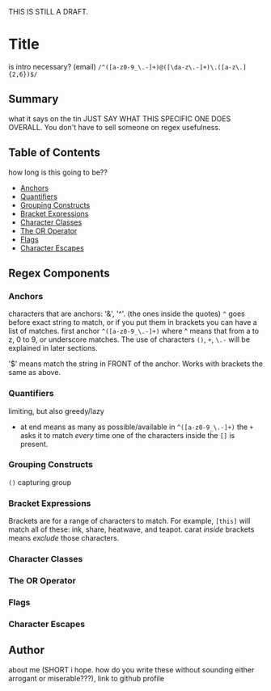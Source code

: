THIS IS STILL A DRAFT.

# Title
is intro necessary?
(email)
`/^([a-z0-9_\.-]+)@([\da-z\.-]+)\.([a-z\.]{2,6})$/` 
<!--or hexcode: `/^#?([a-f0-9]{6}|[a-f0-9]{3})$/`, depending on which one I can explain most clearly... -->

## Summary
what it says on the tin
JUST SAY WHAT THIS SPECIFIC ONE DOES OVERALL. You don't have to sell someone on regex usefulness.

## Table of Contents
how long is this going to be??
- [Anchors](#anchors)
- [Quantifiers](#quantifiers)
- [Grouping Constructs](#grouping-constructs)
- [Bracket Expressions](#bracket-expressions)
- [Character Classes](#character-classes)
- [The OR Operator](#the-or-operator)
- [Flags](#flags)
- [Character Escapes](#character-escapes)

## Regex Components

### Anchors

characters that are anchors: '&', '^'. (the ones inside the quotes)
`^` goes before exact string to match, or if you put them in brackets you can have a list of matches.
first anchor `^([a-z0-9_\.-]+)` where ^ means that from a to z, 0 to 9, or underscore matches. The use of characters `()`, `+`, `\.-` will be explained in later sections.

'$' means match the string in FRONT of the anchor. Works with brackets the same as above.


### Quantifiers
limiting, but also greedy/lazy
+ at end means as many as possible/available
in `^([a-z0-9_\.-]+)` the `+` asks it to match *every* time one of the characters inside the `[]` is present.

### Grouping Constructs
`()` capturing group

### Bracket Expressions
Brackets are for a range of characters to match. For example, `[this]` will match all of these: ink, share, heatwave, and teapot.
carat *inside* brackets means *exclude* those characters.

### Character Classes

### The OR Operator

### Flags

### Character Escapes


## Author
about me (SHORT i hope. how do you write these without sounding either arrogant or miserable???), link to github profile